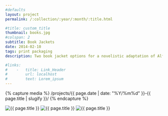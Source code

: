 ```yaml
---
#defaults
layout: project
permalink: /:collection/:year/:month/:title.html

#title: custom_title
thumbnail: books.jpg
#colspan: 2
subtitle: Book Jackets
date: 2014-02-10
tags: print packaging
description: Two book jacket options for a novelistic adaptation of Alfred Hitchcock's "Spellbound" designed as a student exercise in symbolic narrative.

#links:
#    -   title: Link_Header
#        url: localhost
#        text: Lorem_ipsum
---
```


<!-- set project media path -->
{% capture media %}
    /projects/{{ page.date | date: "%Y/%m%d" }}-{{ page.title | slugify }}/
{% endcapture %}
<!-- end -->

<!-- media -->
<img class="span8" src="{{media|strip}}books.jpg" alt="{{ page.title }}">
<img class="span8" src="{{media|strip}}maze-02.jpg" alt="{{ page.title }}">
<img class="span8" src="{{media|strip}}catscan-02.jpg" alt="{{ page.title }}">
